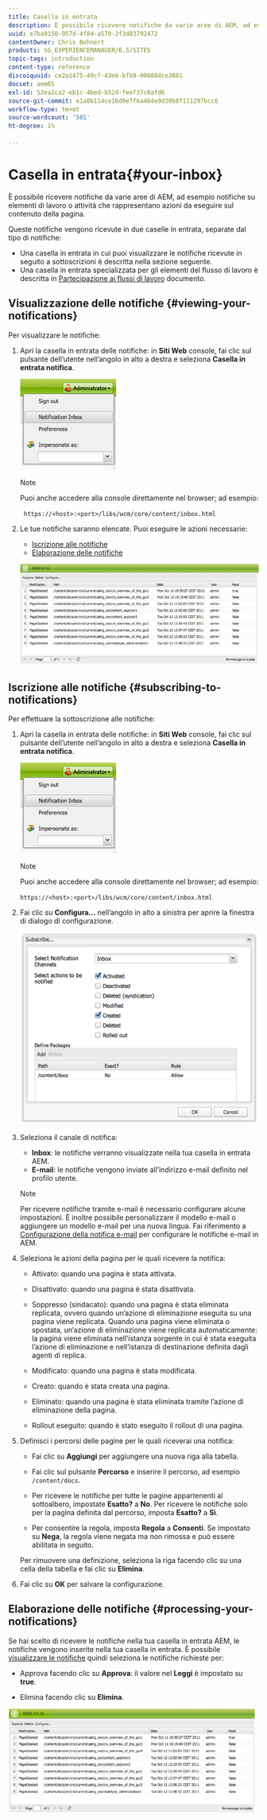 ```yaml
---
title: Casella in entrata
description: È possibile ricevere notifiche da varie aree di AEM, ad esempio notifiche su elementi di lavoro o attività che rappresentano azioni da eseguire sul contenuto della pagina.
uuid: e7ba9150-957d-4f84-a570-2f3d83792472
contentOwner: Chris Bohnert
products: SG_EXPERIENCEMANAGER/6.5/SITES
topic-tags: introduction
content-type: reference
discoiquuid: ce2a1475-49cf-43e6-bfb9-006884ce3881
docset: aem65
exl-id: 52ea2ca2-eb1c-4bed-b52d-feef37c6afd6
source-git-commit: e1a0b114ce16d0e7f6a464e9d30b8f111297bcc6
workflow-type: tm+mt
source-wordcount: '581'
ht-degree: 1%

---
```


# Casella in entrata{#your-inbox}

È possibile ricevere notifiche da varie aree di AEM, ad esempio notifiche su elementi di lavoro o attività che rappresentano azioni da eseguire sul contenuto della pagina.

Queste notifiche vengono ricevute in due caselle in entrata, separate dal tipo di notifiche:

* Una casella in entrata in cui puoi visualizzare le notifiche ricevute in seguito a sottoscrizioni è descritta nella sezione seguente.
* Una casella in entrata specializzata per gli elementi del flusso di lavoro è descritta in [Partecipazione ai flussi di lavoro](/help/sites-classic-ui-authoring/classic-workflows-participating.md) documento.

## Visualizzazione delle notifiche {#viewing-your-notifications}

Per visualizzare le notifiche:

1. Apri la casella in entrata delle notifiche: in **Siti Web** console, fai clic sul pulsante dell’utente nell’angolo in alto a destra e seleziona **Casella in entrata notifica**.

   ![screen_shot_2012-02-08at105226am](assets/screen_shot_2012-02-08at105226am.png)

   >[!NOTE]
   >
   >Puoi anche accedere alla console direttamente nel browser; ad esempio:
   >
   >
   >` https://<host>:<port>/libs/wcm/core/content/inbox.html`

1. Le tue notifiche saranno elencate. Puoi eseguire le azioni necessarie:

   * [Iscrizione alle notifiche](#subscribing-to-notifications)
   * [Elaborazione delle notifiche](#processing-your-notifications)

   ![chlimage_1-4](assets/chlimage_1-4.jpeg)

## Iscrizione alle notifiche {#subscribing-to-notifications}

Per effettuare la sottoscrizione alle notifiche:

1. Apri la casella in entrata delle notifiche: in **Siti Web** console, fai clic sul pulsante dell’utente nell’angolo in alto a destra e seleziona **Casella in entrata notifica**.

   ![screen_shot_2012-02-08at105226am-1](assets/screen_shot_2012-02-08at105226am-1.png)

   >[!NOTE]
   >
   >Puoi anche accedere alla console direttamente nel browser; ad esempio:
   >
   >
   >`https://<host>:<port>/libs/wcm/core/content/inbox.html`

1. Fai clic su **Configura...** nell’angolo in alto a sinistra per aprire la finestra di dialogo di configurazione.

   ![screen_shot_2012-02-08at111056am](assets/screen_shot_2012-02-08at111056am.png)

1. Seleziona il canale di notifica:

   * **Inbox**: le notifiche verranno visualizzate nella tua casella in entrata AEM.
   * **E-mail**: le notifiche vengono inviate all’indirizzo e-mail definito nel profilo utente.

   >[!NOTE]
   >
   >Per ricevere notifiche tramite e-mail è necessario configurare alcune impostazioni. È inoltre possibile personalizzare il modello e-mail o aggiungere un modello e-mail per una nuova lingua. Fai riferimento a [Configurazione della notifica e-mail](/help/sites-administering/notification.md#configuringemailnotification) per configurare le notifiche e-mail in AEM.

1. Seleziona le azioni della pagina per le quali ricevere la notifica:

   * Attivato: quando una pagina è stata attivata.
   * Disattivato: quando una pagina è stata disattivata.
   * Soppresso (sindacato): quando una pagina è stata eliminata replicata, ovvero quando un’azione di eliminazione eseguita su una pagina viene replicata.
Quando una pagina viene eliminata o spostata, un’azione di eliminazione viene replicata automaticamente: la pagina viene eliminata nell’istanza sorgente in cui è stata eseguita l’azione di eliminazione e nell’istanza di destinazione definita dagli agenti di replica.

   * Modificato: quando una pagina è stata modificata.
   * Creato: quando è stata creata una pagina.
   * Eliminato: quando una pagina è stata eliminata tramite l’azione di eliminazione della pagina.
   * Rollout eseguito: quando è stato eseguito il rollout di una pagina.

1. Definisci i percorsi delle pagine per le quali riceverai una notifica:

   * Fai clic su **Aggiungi** per aggiungere una nuova riga alla tabella.
   * Fai clic sul pulsante **Percorso** e inserire il percorso, ad esempio `/content/docs`.

   * Per ricevere le notifiche per tutte le pagine appartenenti al sottoalbero, impostate **Esatto?** a **No**.
Per ricevere le notifiche solo per la pagina definita dal percorso, imposta **Esatto?** a **Sì**.

   * Per consentire la regola, imposta **Regola** a **Consenti**. Se impostato su **Nega**, la regola viene negata ma non rimossa e può essere abilitata in seguito.

   Per rimuovere una definizione, seleziona la riga facendo clic su una cella della tabella e fai clic su **Elimina**.

1. Fai clic su **OK** per salvare la configurazione.

## Elaborazione delle notifiche {#processing-your-notifications}

Se hai scelto di ricevere le notifiche nella tua casella in entrata AEM, le notifiche vengono inserite nella tua casella in entrata. È possibile [visualizzare le notifiche](#viewing-your-notifications) quindi seleziona le notifiche richieste per:

* Approva facendo clic su **Approva**: il valore nel **Leggi** è impostato su **true**.

* Elimina facendo clic su **Elimina**.

![chlimage_1-5](assets/chlimage_1-5.jpeg)

